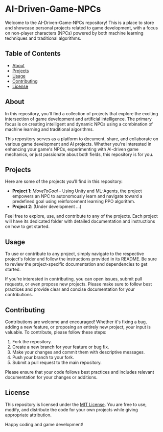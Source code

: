 # AI-Driven-Game-NPCs

Welcome to the AI-Driven-Game-NPCs repository! This is a place to store and showcase personal projects related to game development, with a focus on non-player characters (NPCs) powered by both machine learning techniques and traditional algorithms.

## Table of Contents
- [About](#about)
- [Projects](#projects)
- [Usage](#usage)
- [Contributing](#contributing)
- [License](#license)

## About

In this repository, you'll find a collection of projects that explore the exciting intersection of game development and artificial intelligence. The primary focus is on creating intelligent and dynamic NPCs using a combination of machine learning and traditional algorithms. 

This repository serves as a platform to document, share, and collaborate on various game development and AI projects. Whether you're interested in enhancing your game's NPCs, experimenting with AI-driven game mechanics, or just passionate about both fields, this repository is for you.

## Projects

Here are some of the projects you'll find in this repository:

- **Project 1**: *MoveToGoal* - Using Unity and ML-Agents, the project empowers an NPC to autonomously learn and navigate toward a predefined goal using reinforcement learning PPO algorithm.
- **Project 2**: (Under development ...)

Feel free to explore, use, and contribute to any of the projects. Each project will have its dedicated folder with detailed documentation and instructions on how to get started.

## Usage

To use or contribute to any project, simply navigate to the respective project's folder and follow the instructions provided in its README. Be sure to review the project-specific documentation and dependencies to get started.

If you're interested in contributing, you can open issues, submit pull requests, or even propose new projects. Please make sure to follow best practices and provide clear and concise documentation for your contributions.

## Contributing

Contributions are welcome and encouraged! Whether it's fixing a bug, adding a new feature, or proposing an entirely new project, your input is valuable. To contribute, please follow these steps:

1. Fork the repository.
2. Create a new branch for your feature or bug fix.
3. Make your changes and commit them with descriptive messages.
4. Push your branch to your fork.
5. Submit a pull request to the main repository.

Please ensure that your code follows best practices and includes relevant documentation for your changes or additions.

## License

This repository is licensed under the [MIT License](LICENSE). You are free to use, modify, and distribute the code for your own projects while giving appropriate attribution.

Happy coding and game development!
